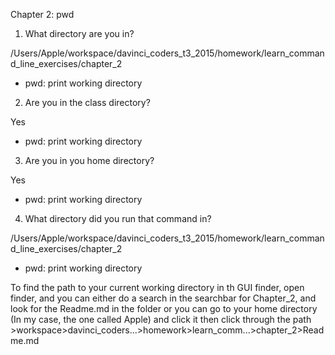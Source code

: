 Chapter 2: pwd

1) What directory are you in? 

/Users/Apple/workspace/davinci_coders_t3_2015/homework/learn_command_line_exercises/chapter_2

- pwd: print working directory


2) Are you in the class directory? 

Yes

- pwd: print working directory


3) Are you in you home directory? 

Yes

- pwd: print working directory


4) What directory did you run that command in? 

/Users/Apple/workspace/davinci_coders_t3_2015/homework/learn_command_line_exercises/chapter_2

- pwd: print working directory



To find the path to your current working directory in th GUI finder, open finder, and you can either do a search in the searchbar for Chapter_2, and look for the Readme.md in the folder or you can go to your home directory (In my case, the one called Apple) and click it then click through the path >workspace>davinci_coders...>homework>learn_comm...>chapter_2>Readme.md

